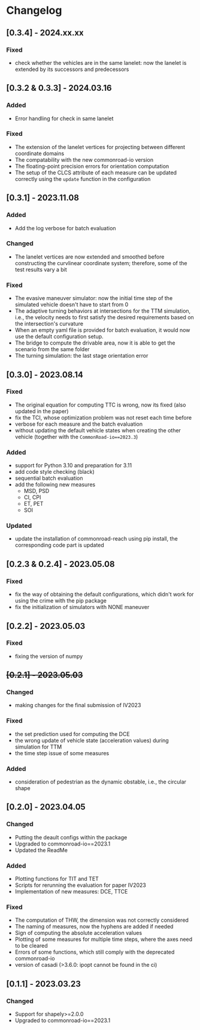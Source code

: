 # Changelog
## [0.3.4] - 2024.xx.xx
### Fixed
- check whether the vehicles are in the same lanelet: now the lanelet is extended by its successors and predecessors
## [0.3.2 & 0.3.3] - 2024.03.16
### Added
- Error handling for check in same lanelet
### Fixed
- The extension of the lanelet vertices for projecting between different coordinate domains
- The compatability with the new commonroad-io version
- The floating-point precision errors for orientation computation
- The setup of the CLCS attribute of each measure can be updated correctly using the `update` function in the configuration
## [0.3.1] - 2023.11.08
### Added
- Add the log verbose for batch evaluation
### Changed
- The lanelet vertices are now extended and smoothed before constructing the curvlinear coordinate system; therefore, some of the test results vary a bit
### Fixed
- The evasive maneuver simulator: now the initial time step of the simulated vehicle doesn't have to start from 0
- The adaptive turning behaviors at intersections for the TTM simulation, i.e., the velocity needs to first satisfy the desired requirements based on the intersection's curvature
- When an empty yaml file is provided for batch evaluation, it would now use the default configuration setup.
- The bridge to compute the drivable area, now it is able to get the scenario from the same folder
- The turning simulation: the last stage orientation error
## [0.3.0] - 2023.08.14
### Fixed
- The original equation for computing TTC is wrong, now its fixed (also updated in the paper)
- fix the TCI, whose optimization problem was not reset each time before
- verbose for each measure and the batch evaluation
- without updating the default vehicle states when creating the other vehicle (together with the `CommonRoad-io==2023.3`)
### Added
- support for Python 3.10 and preparation for 3.11
- add code style checking (black)
- sequential batch evaluation
- add the following new measures
  - MSD, PSD
  - CI, CPI
  - ET, PET
  - SOI
### Updated
- update the installation of commonroad-reach using pip install, the corresponding code part is updated
## [0.2.3 & 0.2.4] - 2023.05.08
### Fixed
- fix the way of obtaining the default configurations, which didn't work for using the crime with the pip package
- fix the initialization of simulators with NONE maneuver
## [0.2.2] - 2023.05.03
### Fixed
- fixing the version of numpy
## ~~[0.2.1] - 2023.05.03~~
### Changed
- making changes for the final submission of IV2023
### Fixed
- the set prediction used for computing the DCE
- the wrong update of vehicle state (acceleration values) during simulation for TTM 
- the time step issue of some measures
### Added
- consideration of pedestrian as the dynamic obstable, i.e., the circular shape
## [0.2.0] - 2023.04.05
### Changed
- Putting the deault configs within the package
- Upgraded to commonroad-io==2023.1
- Updated the ReadMe
### Added
- Plotting functions for TIT and TET
- Scripts for rerunning the evaluation for paper IV2023
- Implementation of new measures: DCE, TTCE
### Fixed
- The computation of THW, the dimension was not correctly considered
- The naming of measures, now the hyphens are added if needed
- Sign of computing the absolute acceleration values
- Plotting of some measures for multiple time steps, where the axes need to be cleared
- Errors of some functions, which still comply with the deprecated commonroad-io
- version of casadi (>3.6.0: ipopt cannot be found in the ci)

## [0.1.1] - 2023.03.23
### Changed
- Support for shapely>=2.0.0
- Upgraded to commonroad-io==2023.1

